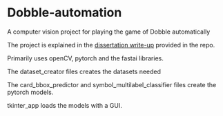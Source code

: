 # Dobble-automation
A computer vision project for playing the game of Dobble automatically

The project is explained in the [dissertation write-up](cm389-dissertation-paper.pdf) provided in the repo.

Primarily uses openCV, pytorch and the fastai libraries. 

The dataset_creator files creates the datasets needed

The card_bbox_predictor and symbol_multilabel_classifier files create the pytorch models.

tkinter_app loads the models with a GUI.
